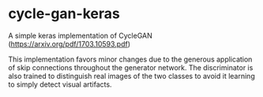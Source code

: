 # cycle-gan-keras

A simple keras implementation of CycleGAN (https://arxiv.org/pdf/1703.10593.pdf)

This implementation favors minor changes due to the generous application of skip connections throughout the generator network. The discriminator is also trained to distinguish real images of the two classes to avoid it learning to simply detect visual artifacts. 
